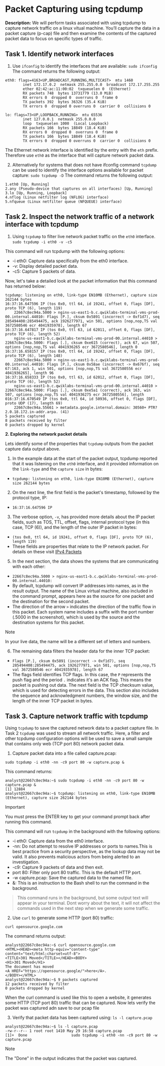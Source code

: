 # Packet Capturing using tcpdump
**Description:** We will perform tasks associated with using tcpdump to capture network traffic on a linux vitual machine. You’ll capture the data in a packet capture (p-cap) file and then examine the contents of the captured packet data to focus on specific types of traffic.

## Task 1. Identify network interfaces
1. Use `ifconfig` to identify the interfaces that are available:
   `sudo ifconfig`
The command returns the following output:
```
eth0: flags=4163<UP,BROADCAST,RUNNING,MULTICAST>  mtu 1460
        inet 172.17.0.2  netmask 255.255.0.0  broadcast 172.17.255.255
        ether 02:42:ac:11:00:02  txqueuelen 0  (Ethernet)
        RX packets 748  bytes 13731779 (13.0 MiB)
        RX errors 0  dropped 0  overruns 0  frame 0
        TX packets 392  bytes 36326 (35.4 KiB)
        TX errors 0  dropped 0 overruns 0  carrier 0  collisions 0

lo: flags=73<UP,LOOPBACK,RUNNING>  mtu 65536
        inet 127.0.0.1  netmask 255.0.0.0
        loop  txqueuelen 1000  (Local Loopback)
        RX packets 166  bytes 18849 (18.4 KiB)
        RX errors 0  dropped 0  overruns 0  frame 0
        TX packets 166  bytes 18849 (18.4 KiB)
        TX errors 0  dropped 0 overruns 0  carrier 0  collisions 0
```
The Ethernet network interface is identified by the entry with the `eth` prefix. Therefore use `eth0` as the interface that will capture network packet data.

2. Alternatively for systems that does not have ifconfig command `tcpdump` can be used to identify the interface options available for packet capture:
  `sudo tcpdump -D`
The command returns the following output:
```
1.eth0 [Up, Running]
2.any (Pseudo-device that captures on all interfaces) [Up, Running]
3.lo [Up, Running, Loopback]
4.nflog (Linux netfilter log (NFLOG) interface)
5.nfqueue (Linux netfilter queue (NFQUEUE) interface)

```
## Task 2. Inspect the network traffic of a network interface with tcpdump
1. Using `tcpdump` to filter live network packet traffic on the `eth0` interface.
   `sudo tcpdump -i eth0 -v -c5`

This command will run tcpdump with the following options:
+ -i eth0: Capture data specifically from the eth0 interface.
+ -v: Display detailed packet data.
+ -c5: Capture 5 packets of data.
  
Now, let's take a detailed look at the packet information that this command has returned below: 
```
tcpdump: listening on eth0, link-type EN10MB (Ethernet), capture size 262144 bytes
16:37:16.647596 IP (tos 0x0, ttl 64, id 19241, offset 0, flags [DF], proto TCP (6), length 119)
    22667c8ec94a.5000 > nginx-us-east1-b.c.qwiklabs-terminal-vms-prod-00.internal.44010: Flags [P.], cksum 0x5891 (incorrect -> 0xf1d7), seq 285494408:285494475, ack 1926277971, win 501, options [nop,nop,TS val 3672580546 ecr 4041935978], length 67
16:37:16.647817 IP (tos 0x0, ttl 63, id 62011, offset 0, flags [DF], proto TCP (6), length 52)
    nginx-us-east1-b.c.qwiklabs-terminal-vms-prod-00.internal.44010 > 22667c8ec94a.5000: Flags [.], cksum 0xe615 (correct), ack 67, win 507, options [nop,nop,TS val 4041936265 ecr 3672580546], length 0
16:37:16.658157 IP (tos 0x0, ttl 64, id 19242, offset 0, flags [DF], proto TCP (6), length 148)
    22667c8ec94a.5000 > nginx-us-east1-b.c.qwiklabs-terminal-vms-prod-00.internal.44010: Flags [P.], cksum 0x58ae (incorrect -> 0x676f), seq 67:163, ack 1, win 501, options [nop,nop,TS val 3672580556 ecr 4041936265], length 96 
16:37:16.658333 IP (tos 0x0, ttl 63, id 62012, offset 0, flags [DF], proto TCP (6), length 52)
    nginx-us-east1-b.c.qwiklabs-terminal-vms-prod-00.internal.44010 > 22667c8ec94a.5000: Flags [.], cksum 0xe5a1 (correct), ack 163, win 507, options [nop,nop,TS val 4041936275 ecr 3672580556], length 016:37:16.670549 IP (tos 0x0, ttl 64, id 50936, offset 0, flags [DF], proto UDP (17), length 69)
    22667c8ec94a.55661 > metadata.google.internal.domain: 30560+ PTR? 2.0.18.172.in-addr.arpa. (41)
5 packets captured 
8 packets received by filter 
0 packets dropped by kernel
```
**2. Exploring the network packet details**

Lets identify some of the properties that `tcpdump` outputs from the packet capture data output above.

1. In the example data at the start of the packet output, tcpdump reported that it was listening on the `eth0` interface, and it provided information on the `link-type` and the `capture size` in bytes:
- `tcpdump: listening on eth0, link-type EN10MB (Ethernet), capture size 262144 bytes`
2. On the next line, the first field is the packet's timestamp, followed by the protocol type, IP:
- `16:37:16.647596 IP`
3. The verbose option, `-v`, has provided more details about the IP packet fields, such as TOS, TTL, offset, flags, internal protocol type (in this case, TCP (6)), and the length of the outer IP packet in bytes:
- `(tos 0x0, ttl 64, id 19241, offset 0, flags [DF], proto TCP (6), length 119)`
- These fields are properties that relate to the IP network packet. For details on these visit <a href="https://www.tcpdump.org/manpages/tcpdump.1.html#lbAL" >IPv4 Packets</a>
5. In the next section, the data shows the systems that are communicating with each other:
- `22667c8ec94a.5000 > nginx-us-east1-b.c.qwiklabs-terminal-vms-prod-00.internal.44010:`
- By default, tcpdump will convert IP addresses into names, as in the result output. The name of the Linux virtual machine, also included in the command prompt, appears here as the source for one packet and the destination for the second packet.
- The direction of the arrow `>` indicates the direction of the traffic flow in this packet. Each system name includes a suffix with the port number (.5000 in the screenshot), which is used by the source and the destination systems for this packet.
> [!NOTE]
> In your live data, the name will be a different set of letters and numbers.
6. The remaining data filters the header data for the inner TCP packet:
- `Flags [P.], cksum 0x5891 (incorrect -> 0xf1d7), seq 285494408:285494475, ack 1926277971, win 501, options [nop,nop,TS val 3672580546 ecr 4041935978], length 67`
- The flags field identifies TCP flags. In this case, the `P` represents the push flag and the period `.` indicates it's an ACK flag. This means the packet is pushing out data.
  The next field is the TCP checksum value, which is used for detecting errors in the data.
  This section also includes the sequence and acknowledgment numbers, the window size, and the length of the inner TCP packet in bytes.

## Task 3. Capture network traffic with tcpdump
   Using `tcpdump` to save the captured network data to a packet capture file.
   In Task 2 `tcpdump` was used to stream all network traffic. Here, a filter and other tcpdump configuration options will be used to save
   a small sample that contains only web (TCP port 80) network packet data.
   
1.	Capture packet data into a file called capture.pcap:
   
`sudo tcpdump -i eth0 -nn -c9 port 80 -w capture.pcap &`

This command returns:
```
analyst@22667c8ec94a:~$ sudo tcpdump -i eth0 -nn -c9 port 80 -w capture.pcap &
[1] 12884
analyst@22667c8ec94a:~$ tcpdump: listening on eth0, link-type EN10MB (Ethernet), capture size 262144 bytes
```
> [!IMPORTANT]
> You must press the ENTER key to get your command prompt back after running this command.

This command will run `tcpdump` in the background with the following options:
+ -i eth0: Capture data from the eth0 interface.
+ -nn: Do not attempt to resolve IP addresses or ports to names.This is best practice from a security perspective, as the lookup data may not be valid.
  It also prevents malicious actors from being alerted to an investigation.
+ -c9: Capture 9 packets of data and then exit.
+ port 80: Filter only port 80 traffic. This is the default HTTP port.
+ -w capture.pcap: Save the captured data to the named file.
+ &: This is an instruction to the Bash shell to run the command in the background.

> This command runs in the background, but some output text will appear in your terminal. 
Dont worry about the text, it will not affect the commands used in the next step when we generate some traffic.

2.	Use `curl` to generate some HTTP (port 80) traffic:
   
`curl opensource.google.com`

The command returns output:
```
analyst@22667c8ec94a:~$ curl opensource.google.com
<HTML><HEAD><meta http-equiv="content-type" content="text/html;charset=utf-8">
<TITLE>301 Moved</TITLE></HEAD><BODY>
<H1>301 Moved</H1>
The document has moved
<A HREF="https://opensource.google/">here</A>.
</BODY></HTML>
analyst@22667c8ec94a:~$ 9 packets captured
12 packets received by filter
0 packets dropped by kernel
```

When the curl command is used like this to open a website, it generates some HTTP (TCP port 80) traffic that can be captured.
Now lets verify the packet was captured adn save to our pcap file

3.	Verify that packet data has been captured using: `ls -l capture.pcap`
   
```
analyst@22667c8ec94a:~$ ls -l capture.pcap
-rw-r--r-- 1 root root 1410 May 29 16:58 capture.pcap
[1]+  Done                    sudo tcpdump -i eth0 -nn -c9 port 80 -w capture.pcap
```
> [!NOTE]
> The "Done" in the output indicates that the packet was captured.




























